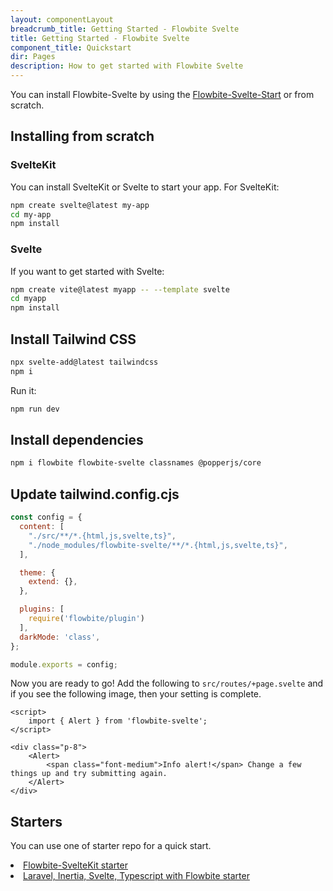 ```yaml
---
layout: componentLayout
breadcrumb_title: Getting Started - Flowbite Svelte
title: Getting Started - Flowbite Svelte
component_title: Quickstart
dir: Pages
description: How to get started with Flowbite Svelte
---
```


<script>
  import { A, P, List, Li } from '$lib'
</script>

You can install Flowbite-Svelte by using the <A href='/extend/flowbite-svelte-starter'>Flowbite-Svelte-Start</A> or from scratch.

## Installing from scratch

### SvelteKit

You can install SvelteKit or Svelte to start your app. For SvelteKit:

```bash example
npm create svelte@latest my-app
cd my-app
npm install
```

### Svelte

If you want to get started with Svelte:

```bash
npm create vite@latest myapp -- --template svelte
cd myapp
npm install
```

## Install Tailwind CSS

```bash
npx svelte-add@latest tailwindcss
npm i
```

Run it:

```bash
npm run dev
```

## Install dependencies

```sh
npm i flowbite flowbite-svelte classnames @popperjs/core
```

## Update tailwind.config.cjs

```js
const config = {
  content: [
    "./src/**/*.{html,js,svelte,ts}",
    "./node_modules/flowbite-svelte/**/*.{html,js,svelte,ts}",
  ],

  theme: {
    extend: {},
  },

  plugins: [
    require('flowbite/plugin')
  ],
  darkMode: 'class',
};

module.exports = config;
```

<div class="h-8" />    

Now you are ready to go! Add the following to `src/routes/+page.svelte` and if you see the following image, then your setting is complete.

```svelte example 
<script>
	import { Alert } from 'flowbite-svelte';
</script>

<div class="p-8">
	<Alert>
		<span class="font-medium">Info alert!</span> Change a few things up and try submitting again.
	</Alert>
</div>
```

## Starters

You can use one of starter repo for a quick start.

<List tag='ul' class='space-y-1 my-4'>
<Li><A href='https://github.com/shinokada/flowbite-svelte-starter'>Flowbite-SvelteKit starter</A></Li>
<Li><A href='https://github.com/ZekyTheWolf/LIST-Starter'>Laravel, Inertia, Svelte, Typescript with Flowbite starter</A></Li>
</List>